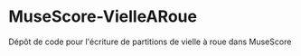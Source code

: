# MuseScore-VielleARoue
Dépôt de code pour l'écriture de partitions de vielle à roue dans MuseScore
